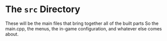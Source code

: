 # The `src` Directory
These will be the main files that bring together all of the built parts
So the main.cpp, the menus, the in-game configuration, and whatever
else comes about.
